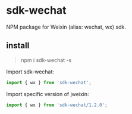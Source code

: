 # sdk-wechat

NPM package for Weixin (alias: wechat, wx) sdk.

## install

> npm i sdk-wechat -s

Import sdk-wechat:

```js
import { wx } from 'sdk-wechat';
```

Import specific version of jweixin:

```js
import { wx } from 'sdk-wechat/1.2.0';
```
